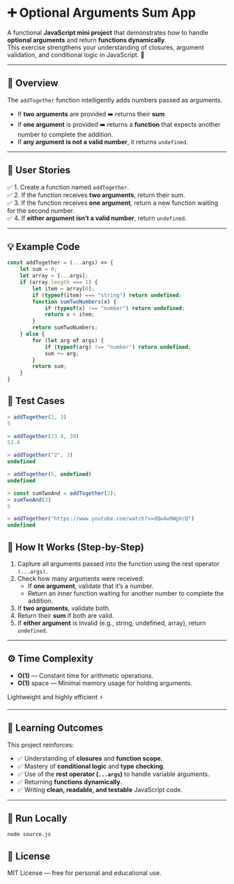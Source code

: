 # ➕ Optional Arguments Sum App  

A functional **JavaScript mini project** that demonstrates how to handle **optional arguments** and return **functions dynamically**.  
This exercise strengthens your understanding of closures, argument validation, and conditional logic in JavaScript. 🚀  

---

## 🧠 Overview  

The `addTogether` function intelligently adds numbers passed as arguments.  
- If **two arguments** are provided ➡️ returns their **sum**.  
- If **one argument** is provided ➡️ returns a **function** that expects another number to complete the addition.  
- If **any argument is not a valid number**, it returns `undefined`.  

---

## 🧾 User Stories  

✅ 1. Create a function named `addTogether`.  
✅ 2. If the function receives **two arguments**, return their sum.  
✅ 3. If the function receives **one argument**, return a new function waiting for the second number.  
✅ 4. If **either argument isn’t a valid number**, return `undefined`.  

---

## 💡 Example Code  

```javascript
const addTogether = (...args) => {
    let sum = 0;
    let array = [...args];
    if (array.length === 1) {
        let item = array[0];
        if (typeof(item) === "string") return undefined;
        function sumTwoNumbers(x) {
            if (typeof(x) !== "number") return undefined;
            return x + item;
        }
        return sumTwoNumbers;
    } else {
        for (let arg of args) {
            if (typeof(arg) !== "number") return undefined;
            sum += arg;
        }
        return sum;
    }
}
```
## 🧪 Test Cases

```javascript
> addTogether(2, 3)
5

> addTogether(23.4, 30)
53.4

> addTogether("2", 3)
undefined

> addTogether(5, undefined)
undefined

> const sumTwoAnd = addTogether(2);
> sumTwoAnd(3)
5

> addTogether("https://www.youtube.com/watch?v=dQw4w9WgXcQ")
undefined
```

## 🧠 How It Works (Step-by-Step)

1. Capture all arguments passed into the function using the rest operator `(...args)`.  
2. Check how many arguments were received:  
   - If **one argument**, validate that it’s a number.  
   - Return an inner function waiting for another number to complete the addition.  
3. If **two arguments**, validate both.  
4. Return their **sum** if both are valid.  
5. If **either argument** is invalid (e.g., string, undefined, array), return `undefined`.  

---

## ⚙️ Time Complexity

- **O(1)** — Constant time for arithmetic operations.  
- **O(1)** space — Minimal memory usage for holding arguments.  

Lightweight and highly efficient ⚡  

---

## 🧪 Learning Outcomes

This project reinforces:  
- ✅ Understanding of **closures** and **function scope**.  
- ✅ Mastery of **conditional logic** and **type checking**.  
- ✅ Use of the **rest operator (`...args`)** to handle variable arguments.  
- ✅ Returning **functions dynamically**.  
- ✅ Writing **clean, readable, and testable** JavaScript code.  

---

## 🚀 Run Locally

```bash
node source.js
```

## 🧾 License
MIT License — free for personal and educational use.
